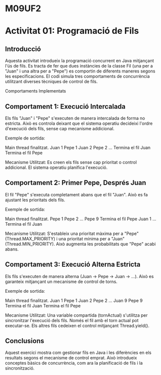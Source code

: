 # M09UF2
# Activitat 01: Programació de Fils

## Introducció

Aquesta activitat introdueix la programació concurrent en Java mitjançant l'ús de fils. Es tracta de fer que dues instàncies de la classe Fil (una per a "Juan" i una altra per a "Pepe") es comportin de diferents maneres segons les especificacions. El codi simula tres comportaments de concurrència utilitzant diverses tècniques de control de fils.

Comportaments Implementats

## Comportament 1: Execució Intercalada

Els fils "Juan" i "Pepe" s'executen de manera intercalada de forma no estricta. Això es controla deixant que el sistema operatiu decideixi l'ordre d'execució dels fils, sense cap mecanisme addicional.

Exemple de sortida:

Main thread finalitzat.
Juan 1
Pepe 1
Juan 2
Pepe 2
...
Termina el fil Juan
Termina el fil Pepe

Mecanisme Utilitzat:
Es creen els fils sense cap prioritat o control addicional. El sistema operatiu planifica l'execució.

## Comportament 2: Primer Pepe, Després Juan

El fil "Pepe" s'executa completament abans que el fil "Juan". Això es fa ajustant les prioritats dels fils.

Exemple de sortida:

Main thread finalitzat.
Pepe 1
Pepe 2
...
Pepe 9
Termina el fil Pepe
Juan 1
...
Termina el fil Juan

Mecanisme Utilitzat:
S'estableix una prioritat màxima per a "Pepe" (Thread.MAX_PRIORITY) i una prioritat mínima per a "Juan" (Thread.MIN_PRIORITY). Això augmenta les probabilitats que "Pepe" acabi abans.

## Comportament 3: Execució Alterna Estricta

Els fils s'executen de manera alterna (Juan -> Pepe -> Juan -> ...). Això es garanteix mitjançant un mecanisme de control de torns.

Exemple de sortida:

Main thread finalitzat.
Juan 1
Pepe 1
Juan 2
Pepe 2
...
Juan 9
Pepe 9
Termina el fil Juan
Termina el fil Pepe

Mecanisme Utilitzat:
Una variable compartida (tornActual) s'utilitza per sincronitzar l'execució dels fils. Només el fil amb el torn actual pot executar-se. Els altres fils cedeixen el control mitjançant Thread.yield().

## Conclusions

Aquest exercici mostra com gestionar fils en Java i les diferències en els resultats segons el mecanisme de control emprat. Això introdueix conceptes bàsics de concurrència, com ara la planificació de fils i la sincronització.
